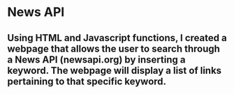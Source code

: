 # News API
## Using HTML and Javascript functions, I created a webpage that allows the user to search through a News API (newsapi.org) by inserting a keyword. The webpage will display a list of links pertaining to that specific keyword.
